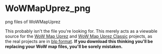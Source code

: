 # WoWMapUprez_png
png files of WoWMapUprez

This probably isn't the file you're looking for. This merely acts as a viewable source for the [WoW Map Uprez](https://github.com/keyboardturner/WoWMapUprez) and [WoW Map Uprez Classic](https://github.com/keyboardturner/WoWMapUprezClassic) projects, as the real projects are in [blp format](https://wow.gamepedia.com/BLP_files). __If you download this thinking you'll be replacing your WoW map files, you'll be sorely mistaken.__
